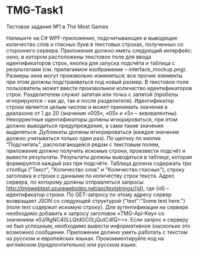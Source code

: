 # TMG-Task1
Тестовое задание №1 в The Most Games

Напишите на C# WPF-приложение, подсчитывающее и выводящее количество слов и гласных букв в текстовых строках, полученных со стороннего сервера.
Приложение должно иметь следующий интерфейс: окно, в котором расположены текстовое поле для ввода идентификаторов строк, кнопка для запуска подсчёта и таблица с результатами (см. прилагаемое изображение – interface_mockup.png). Размеры окна могут произвольно изменяться; все прочие элементы при этом должны подстраиваться под новый размер.
В текстовое поле пользователь может ввести произвольное количество идентификаторов строк. Разделителем служит запятая или точка с запятой (пробелы игнорируются – как до, так и после разделителя). Идентификатор строки является целым числом и может принимать значения в диапазоне от 1 до 20 (значения «005», «05» и «5» – эквивалентны). Некорректные идентификаторы должны игнорироваться, при этом должно выводиться предупреждение, а сами такие значения выделяться. Дубликаты должны игнорироваться (каждое значение должно учитываться только один раз).
По щелчку по кнопке "Подсчитать", располагающейся рядом с текстовым полем, приложение должно получить искомые строки, произвести подсчёт и вывести результаты.
Результаты должны выводиться в таблице, которая формируется каждый раз при подсчёте. Таблица должна содержать три столбца ("Текст", "Количество слов" и "Количество гласных"), строку заголовка и строки с данными по количеству строк текста.
Адрес сервера, по которому должны отправляться запросы: http://tmgwebtest.azurewebsites.net/api/textstrings/{id}, где {id} – идентификатор строки. По GET-запросу по этому адресу сервер возвращает JSON со следующей структурой {"text":"Some text here."} (поле text содержит искомую строку).
Для аутентификации на сервере необходимо добавить к запросу заголовок «TMG-Api-Key» со значением «0J/RgNC40LLQtdGC0LjQutC4IQ==».
Если запрос к серверу не был успешным, необходимо вывести информативное (насколько это возможно) сообщение.
Приложение должно уметь работать с текстом на русском и европейских языках.
Прокомментируйте код на английском (предпочтительно) или русском языке.

